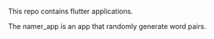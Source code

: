 This repo contains flutter applications.

The namer_app is an app that randomly generate word pairs.

